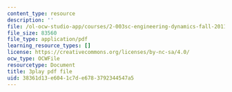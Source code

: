 ```yaml
---
content_type: resource
description: ''
file: /ol-ocw-studio-app/courses/2-003sc-engineering-dynamics-fall-2011/38361d13e6041c7de6783792344547a5_NHedXxUO-Bg.pdf
file_size: 83560
file_type: application/pdf
learning_resource_types: []
license: https://creativecommons.org/licenses/by-nc-sa/4.0/
ocw_type: OCWFile
resourcetype: Document
title: 3play pdf file
uid: 38361d13-e604-1c7d-e678-3792344547a5
---
```

